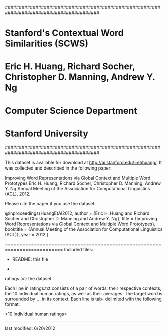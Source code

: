 ##########################################################################################
# Stanford's Contextual Word Similarities (SCWS)
# 
# Eric H. Huang, Richard Socher, Christopher D. Manning, Andrew Y. Ng
# Computer Science Department
# Stanford University
##########################################################################################


This dataset is available for download at http://ai.stanford.edu/~ehhuang/. It
was collected and described in the following paper:

Improving Word Representations via Global Context and Multiple Word Prototypes
Eric H. Huang, Richard Socher, Christopher D. Manning, Andrew Y. Ng
Annual Meeting of the Association for Computational Linguistics (ACL), 2012.

Please cite the paper if you use the dataset:

@inproceedings{HuangEtAl2012,
author = {Eric H. Huang and Richard Socher and Christopher D. Manning and Andrew Y. Ng},
title = {Improving Word Representations via Global Context and Multiple Word Prototypes},
booktitle = {Annual Meeting of the Association for Computational Linguistics (ACL)},
year = 2012
}

==========================================================================
Included files:

- README: this file

- 
ratings.txt: the dataset

Each line in ratings.txt consists of a pair of words, their respective
contexts, the 10 individual human ratings, as well as their averages. 
The
target word is surrounded by <b>...</b> in its context. 
Each line is tab-
delimited with the following format:

<id>   <word1>   <POS of word1>   <word2>   <POS of word2>   <word1 in context>   <word2 in context>   <average human rating>   <10 individual human ratings>

---------------------------------------------------------------------------
last modified: 6/20/2012
